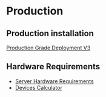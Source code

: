 # Production

## Production installation

[Production Grade Deployment V3](../getting-started.md#production-grade-deployment-v3-beta)

## Hardware Requirements

* [Server Hardware Requirements](server-hardware-requirements.md)
* [Devices Calculator](../../biometric-devices.md#devices-calculator)

